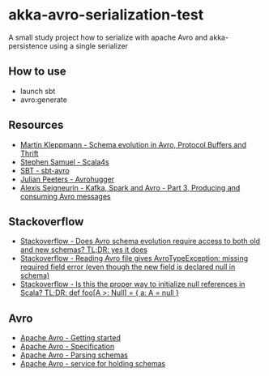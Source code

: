 # akka-avro-serialization-test
A small study project how to serialize with apache Avro and akka-persistence using a single serializer

## How to use
- launch sbt
- avro:generate

## Resources
- [Martin Kleppmann - Schema evolution in Avro, Protocol Buffers and Thrift](https://martin.kleppmann.com/2012/12/05/schema-evolution-in-avro-protocol-buffers-thrift.html)
- [Stephen Samuel - Scala4s](https://github.com/sksamuel/avro4s)
- [SBT - sbt-avro](https://github.com/sbt/sbt-avro)
- [Julian Peeters - Avrohugger](https://github.com/julianpeeters/avrohugger)
- [Alexis Seigneurin - Kafka, Spark and Avro - Part 3, Producing and consuming Avro messages](http://aseigneurin.github.io/2016/03/04/kafka-spark-avro-producing-and-consuming-avro-messages.html)

## Stackoverflow
- [Stackoverflow - Does Avro schema evolution require access to both old and new schemas? TL;DR: yes it does](http://stackoverflow.com/questions/12165589/does-avro-schema-evolution-require-access-to-both-old-and-new-schemas)
- [Stackoverflow - Reading Avro file gives AvroTypeException: missing required field error (even though the new field is declared null in schema)](http://stackoverflow.com/questions/38775322/reading-avro-file-gives-avrotypeexception-missing-required-field-error-even-th)
- [Stackoverflow - Is this the proper way to initialize null references in Scala? TL;DR: def foo[A >: Null] = { a: A = null }](http://stackoverflow.com/questions/2440134/is-this-the-proper-way-to-initialize-null-references-in-scala)

## Avro
- [Apache Avro - Getting started](http://avro.apache.org/docs/1.8.1/gettingstartedjava.html)
- [Apache Avro - Specification](http://avro.apache.org/docs/current/spec.html)
- [Apache Avro - Parsing schemas](http://avro.apache.org/docs/1.7.2/api/java/org/apache/avro/io/parsing/doc-files/parsing.html)
- [Apache Avro - service for holding schemas](https://issues.apache.org/jira/browse/AVRO-1124)